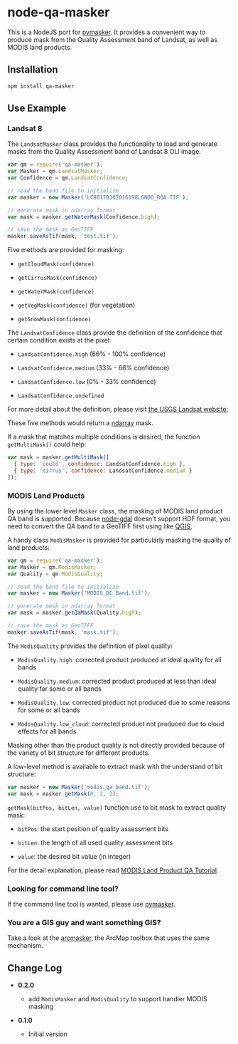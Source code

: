 # node-qa-masker

This is a NodeJS port for [pymasker](https://github.com/haoliangyu/pymasker). It provides a convenient way to produce mask from the Quality Assessment band of Landsat, as well as MODIS land products.

## Installation

``` bash
npm install qa-masker
```

## Use Example

### Landsat 8

The `LandsatMasker` class provides the functionality to load and generate masks from the Quality Assessment band of Landsat 8 OLI image.

``` javascript
var qm = require('qa-masker');
var Masker = qm.LandsatMasker;
var Confidence = qm.LandsatConfidence;

// read the band file to initialize
var masker = new Masker('LC80170302016198LGN00_BQA.TIF');

// generate mask in ndarray format
var mask = masker.getWaterMask(Confidence.high);

// save the mask as GeoTIFF
masker.saveAsTif(mask, 'test.tif');
```

Five methods are provided for masking:

* `getCloudMask(confidence)`

* `getCirrusMask(confidence)`

* `getWaterMask(confidence)`

* `getVegMask(confidence)` (for vegetation)

* `getSnowMask(confidence)`

The `LandsatConfidence` class provide the definition of the confidence that certain condition exists at the pixel:

* `LandsatConfidence.high` (66% - 100% confidence)

* `LandsatConfidence.medium` (33% - 66% confidence)

* `LandsatConfidence.low` (0% - 33% confidence)

* `LandsatConfidence.undefined`

For more detail about the definition, please visit [the USGS Landsat website](http://landsat.usgs.gov/qualityband.php);

These five methods would return a [ndarray](https://github.com/scijs/ndarray) mask.

If a mask that matches multiple conditions is desired, the function `getMultiMask()` could help:

``` javascript
var mask = masker.getMultiMask([
  { type: 'could', confidence: LandsatConfidence.high },
  { type: 'cirrus', confidence: LandsatConfidence.medium }
]);
```

### MODIS Land Products

By using the lower level `Masker` class, the masking of MODIS land product QA band is supported. Because [node-gdal](https://github.com/scijs/ndarray) doesn't support HDF format, you need to convert the QA band to a GeoTIFF first using like [QGIS](http://www.qgis.org/en/site/),

A handy class `ModisMasker` is provided for particularly masking the quality of land products:

``` javascript
var qm = require('qa-masker');
var Masker = qm.ModisMasker;
var Quality = qm.ModisQuality;

// read the band file to initialize
var masker = new Masker('MODIS_QC_Band.tif');

// generate mask in ndarray format
var mask = masker.getQaMask(Quality.high);

// save the mask as GeoTIFF
masker.saveAsTif(mask, 'mask.tif');
```

The `ModisQuality` provides the definition of pixel quality:

  * `ModisQuality.high`: corrected product produced at ideal quality for all bands

  * `ModisQuality.medium`: corrected product produced at less than ideal quality for some or all bands

  * `ModisQuality.low`: corrected product not produced due to some reasons for some or all bands

  * `ModisQuality.low_cloud`: corrected product not produced due to cloud effects for all bands

Masking other than the product quality is not directly provided because of the variety of bit structure for different products.

A low-level method is available to extract mask with the understand of bit structure:

``` javascript
var masker = new Masker('modis_qa_band.tif');
var mask = masker.getMask(0, 2, 2);
```

`getMask(bitPos, bitLen, value)` function use to bit mask to extract quality mask:

* `bitPos`: the start position of quality assessment bits

* `bitLen`: the length of all used quality assessment bits

* `value`: the desired bit value (in integer)

For the detail explanation, please read [MODIS Land Product QA Tutorial](https://lpdaac.usgs.gov/sites/default/files/public/modis/docs/MODIS_LP_QA_Tutorial-1b.pdf).

### Looking for command line tool?

If the command line tool is wanted, please use [pymasker](https://github.com/haoliangyu/pymasker).

### You are a GIS guy and want something GIS?

Take a look at the [arcmasker](https://github.com/haoliangyu/arcmasker), the ArcMap toolbox that uses the same mechanism.

## Change Log

* **0.2.0**

  * add `ModisMasker` and `ModisQuality` to support handier MODIS masking

* **0.1.0**

  * Initial version

